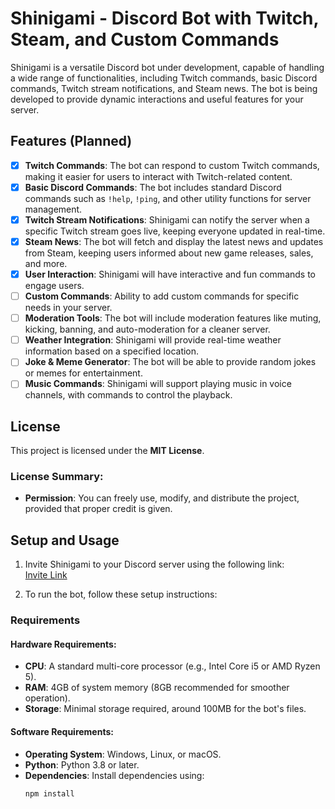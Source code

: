 # Shinigami - Discord Bot with Twitch, Steam, and Custom Commands

Shinigami is a versatile Discord bot under development, capable of handling a wide range of functionalities, including Twitch commands, basic Discord commands, Twitch stream notifications, and Steam news. The bot is being developed to provide dynamic interactions and useful features for your server.

## Features (Planned)

- [x] **Twitch Commands**: The bot can respond to custom Twitch commands, making it easier for users to interact with Twitch-related content.
- [x] **Basic Discord Commands**: The bot includes standard Discord commands such as `!help`, `!ping`, and other utility functions for server management.
- [x] **Twitch Stream Notifications**: Shinigami can notify the server when a specific Twitch stream goes live, keeping everyone updated in real-time.
- [x] **Steam News**: The bot will fetch and display the latest news and updates from Steam, keeping users informed about new game releases, sales, and more.
- [x] **User Interaction**: Shinigami will have interactive and fun commands to engage users.
- [ ] **Custom Commands**: Ability to add custom commands for specific needs in your server.
- [ ] **Moderation Tools**: The bot will include moderation features like muting, kicking, banning, and auto-moderation for a cleaner server.
- [ ] **Weather Integration**: Shinigami will provide real-time weather information based on a specified location.
- [ ] **Joke & Meme Generator**: The bot will be able to provide random jokes or memes for entertainment.
- [ ] **Music Commands**: Shinigami will support playing music in voice channels, with commands to control the playback.

## License

This project is licensed under the **MIT License**.

### License Summary:

- **Permission**: You can freely use, modify, and distribute the project, provided that proper credit is given.

## Setup and Usage

1. Invite Shinigami to your Discord server using the following link:  
   [Invite Link](https://discord.com/oauth2/authorize?client_id=YOUR_CLIENT_ID&scope=bot&permissions=2147483647)

2. To run the bot, follow these setup instructions:

### Requirements

#### Hardware Requirements:
- **CPU**: A standard multi-core processor (e.g., Intel Core i5 or AMD Ryzen 5).
- **RAM**: 4GB of system memory (8GB recommended for smoother operation).
- **Storage**: Minimal storage required, around 100MB for the bot's files.

#### Software Requirements:
- **Operating System**: Windows, Linux, or macOS.
- **Python**: Python 3.8 or later.
- **Dependencies**: Install dependencies using:
  ```bash
  npm install

